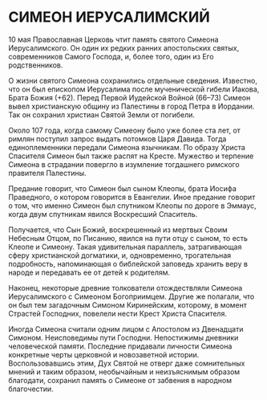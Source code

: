 # СИМЕОН ИЕРУСАЛИМСКИЙ

10 мая Православная Церковь чтит память святого Симеона Иерусалимского. Он один их редких ранних апостольских святых, современников Самого Господа, и, более того, один из Его родственников.

О жизни святого Симеона сохранились отдельные сведения. Известно, что он был епископом Иерусалима после мученической гибели Иакова, Брата Божия (+62). Перед Первой Иудейской Войной (66–73) Симеон вывел христианскую общину из Палестины в город Петра в Иордании. Так он сохранил христиан Святой Земли от погибели.

Около 107 года, когда самому Симеону было уже более ста лет, от римлян поступил запрос выдать потомков Царя Давида. Тогда единоплеменники передали Симеона язычникам. По образу Христа Спасителя Симеон был также распят на Кресте. Мужество и терпение Симеона в страдании повергло в изумление тогдашнего римского правителя Палестины.

Предание говорит, что Симеон был сыном Клеопы, брата Иосифа Праведного, о котором говорится в Евангелии. Иное предание говорит о том, что именно Симеон был спутником Клеопы по дороге в Эммаус, когда двум спутникам явился Воскресший Спаситель.

Получается, что Сын Божий, воскрешенный из мертвых Своим Небесным Отцом, по Писанию, явился на пути отцу с сыном, то есть Клеопе и Симеону. Такая удивительная параллель, затрагивающая сферу христианской догматики, и, одновременно, трогательная подробность, напоминающая о библейской заповедь хранить веру в народе и передавать ее от детей к родителям.

Наконец, некоторые древние толкователи отождествляли Симеона Иерусалимского с Симеоном Богоприимцем. Другие же полагали, что он был тем загадочным Симоном Киринейским, которому, в момент Страстей Господних, повелели нести Крест Христа Спасителя.

Иногда Симеона считали одним лицом с Апостолом из Двенадцати Симоном. Неисповедимы пути Господни. Непостижимы дневники человеческой памяти. Последние придавали личности Симеона конкретные черты церковной и новозаветной истории. Воспользовавшись этим, Дух Святой не отверг даже сомнительных мнений и таким образом, необычайным и неизъяснимым образом благодати, сохранил память о Симеоне от забвения в народном благочестии.
